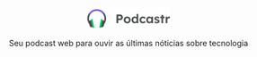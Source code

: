 <div align="center">
  <img src="public/logo.svg" width="150" />
  <p>Seu podcast web para ouvir as últimas nóticias sobre tecnologia</p>
</div>
